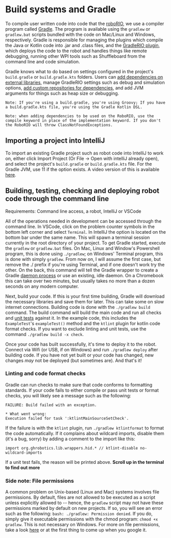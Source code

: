# Build systems and Gradle

To compile user written code into code that the [roboRIO](https://frc-docs.readthedocs.io/en/latest/docs/hardware/getting-started/control-system-hardware.html#national-instruments-roborio), we use a compiler program called [Gradle](https://gradle.org/). The program is available using the `gradlew` or `gradlew.bat` scripts bundled with the code on Mac/Linux and Windows, respectively. Gradle is responsible for managing the plugins which compile the Java or Kotlin code into .jar and .class files, and the [GradleRIO plugin](https://github.com/wpilibsuite/GradleRIO), which deploys the code to the robot and handles things like remote debugging, running other WPI tools such as Shuffleboard from the command line and code simulation.

Gradle knows what to do based on settings configured in the project's `build.gradle` or `build.gradle.kts` folders. Users can [add dependencies on external libraries](https://docs.gradle.org/current/userguide/dependency_management_for_java_projects.html), manage GradleRIO settings such as debug and simulation options, [add custom repositories for dependencies](https://docs.gradle.org/current/userguide/declaring_repositories.html), and add JVM arguments for things such as heap size or debugging.

```
Note: If you're using a build.gradle, you're using Groovy; If you have a build.gradle.kts file, you're using the Gradle Kotlin DSL.
```
```
Note: when adding dependencies to be used on the RoboRIO, use the compile keyword in place of the implementation keyword. If you don't the RoboRIO will throw ClassNotFoundExceptions.
```

## Importing a project into IntelliJ

To import an existing Gradle project such as robot code into IntelliJ to work on, either click Import Project (Or File -> Open with intelliJ already open), and select the project's `build.gradle` or `build.gradle.kts` file. For the Gradle JVM, use 11 if the option exists. A video version of this is available [here](https://www.youtube.com/watch?v=wQyDk4Ji1Gk). 

## Building, testing, checking and deploying robot code through the command line

Requirements: Command line access, a robot, IntelliJ or VSCode

All of the operations needed in development can be accessed through the command line. In VSCode, click on the problem counter symbols in the bottom left corner and select `Terminal`. In IntelliJ the option is located on the bottom bar under the same name. This will spawn a terminal session currently in the root directory of your project. To get Gradle started, execute the `gradlew` or `gradlew.bat` files. On Mac, Linux and Window's Powershell program, this is done using `./gradlew`; on Windows' Terminal program, this is done with simply `gradlew`. From now on, I will assume the first case, but remove the ./ prefix if you're using Terminal, and if one doesn't work try the other. On the back, this command will tell the Gradle wrapper to create a Gradle [daemon process](https://en.wikipedia.org/wiki/Daemon_(computing)) or use an existing, idle daemon. On a Chromebook this can take over two minutes, but usually takes no more than a dozen seconds on any modern computer.

Next, build your code. If this is your first time building, Gradle will download the necessary libraries and save them for later. This can take some on slow internet connections. Building code is done with the `./gradlew build` command. The build command will build the main code and run all checks and [unit tests](https://docs.gradle.org/current/userguide/java_testing.html) against it. In the example code, this includes the `ExampleTest`'s `exampleTest()` method and the `ktlint` plugin for kotlin code format checks. If you want to exclude linting and unit tests, use the command `./gradlew build -x check`.

Once your code has built successfully, it's time to deploy it to the robot. Connect via Wifi (or USB, if on Windows) and run `./gradlew deploy` after building code. If you have not yet built or your code has changed, new changes _may_ not be deployed (but sometimes are). And that's it!

### Linting and code format checks

Gradle can run checks to make sure that code conforms to formatting standards. If your code fails to either compile or pass unit tests or format checks, you will likely see a message such as the following:

```
FAILURE: Build failed with an exception.

* What went wrong:
Execution failed for task ':ktlintMainSourceSetCheck'.
```

If the failure is with the `ktlint` plugin, run `./gradlew ktlintformat` to format the code automatically. If it complains about wildcard imports, disable them (it's a bug, sorry) by adding a comment to the import like this: 
```
import org.ghrobotics.lib.wrappers.hid.* // ktlint-disable no-wildcard-imports
```

If a unit test fails, the reason will be printed above. **Scroll up in the terminal to find out more**

### Side note: File permissions

A common problem on Unix-based (Linux and Mac) systems involves file permissions. By default, files are not allowed to be executed as a script unless explicitly allowed to -- hence, the `gradlew` script may not have these permissions marked by default on new projects. If so, you will see an error such as the following: `bash: ./gradlew: Permission denied`. If you do, simply give it executable permissions with the chmod program: `chmod +x gradlew`. This is not necessary on Windows. For more on file permissions, take a look [here](https://www.guru99.com/file-permissions.html) or at the first thing to come up when you google it.